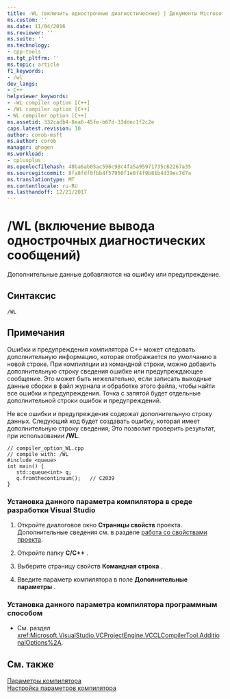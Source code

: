 ```yaml
---
title: -WL (включить однострочные диагностические) | Документы Microsoft
ms.custom: ''
ms.date: 11/04/2016
ms.reviewer: ''
ms.suite: ''
ms.technology:
- cpp-tools
ms.tgt_pltfrm: ''
ms.topic: article
f1_keywords:
- /wl
dev_langs:
- C++
helpviewer_keywords:
- -WL compiler option [C++]
- /WL compiler option [C++]
- WL compiler option [C++]
ms.assetid: 332cadb4-8ea6-45fe-b67d-33ddec1f2c2e
caps.latest.revision: 10
author: corob-msft
ms.author: corob
manager: ghogen
ms.workload:
- cplusplus
ms.openlocfilehash: 48ba6ab05ac596c98c4fa5a95971735c62267a35
ms.sourcegitcommit: 8fa8fdf0fbb4f57950f1e8f4f9b81b4d39ec7d7a
ms.translationtype: MT
ms.contentlocale: ru-RU
ms.lasthandoff: 12/21/2017
---
```

# <a name="wl-enable-one-line-diagnostics"></a>/WL (включение вывода однострочных диагностических сообщений)
Дополнительные данные добавляются на ошибку или предупреждение.  
  
## <a name="syntax"></a>Синтаксис  
  
```  
/WL  
```  
  
## <a name="remarks"></a>Примечания  
 Ошибки и предупреждения компилятора C++ может следовать дополнительную информацию, которая отображается по умолчанию в новой строке. При компиляции из командной строки, можно добавить дополнительную строку сведения ошибке или предупреждающее сообщение. Это может быть нежелательно, если записать выходные данные сборки в файл журнала и обработке этого файла, чтобы найти все ошибки и предупреждения. Точка с запятой будет отдельные дополнительной строки ошибок и предупреждений.  
  
 Не все ошибки и предупреждения содержат дополнительную строку данных. Следующий код будет создавать ошибку, которая имеет дополнительную строку сведения; Это позволит проверить результат, при использовании **/WL**.  
  
```  
// compiler_option_WL.cpp  
// compile with: /WL  
#include <queue>  
int main() {  
   std::queue<int> q;  
   q.fromthecontinuum();   // C2039  
}  
```  
  
### <a name="to-set-this-compiler-option-in-the-visual-studio-development-environment"></a>Установка данного параметра компилятора в среде разработки Visual Studio  
  
1.  Откройте диалоговое окно **Страницы свойств** проекта. Дополнительные сведения см. в разделе [работа со свойствами проекта](../../ide/working-with-project-properties.md).  
  
2.  Откройте папку **C/C++** .  
  
3.  Выберите страницу свойств **Командная строка** .  
  
4.  Введите параметр компилятора в поле **Дополнительные параметры** .  
  
### <a name="to-set-this-compiler-option-programmatically"></a>Установка данного параметра компилятора программным способом  
  
-   См. раздел <xref:Microsoft.VisualStudio.VCProjectEngine.VCCLCompilerTool.AdditionalOptions%2A>.  
  
## <a name="see-also"></a>См. также  
 [Параметры компилятора](../../build/reference/compiler-options.md)   
 [Настройка параметров компилятора](../../build/reference/setting-compiler-options.md)